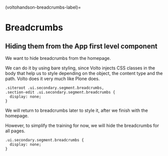 (voltohandson-breadcrumbs-label)=

# Breadcrumbs

## Hiding them from the App first level component

We want to hide breadcrumbs from the homepage.

We can do it by using bare styling, since Volto injects CSS classes in the body that help us to style depending on the object, the content type and the path.
Volto does it very much like Plone does.

```less
.siteroot .ui.secondary.segment.breadcrumbs,
.section-edit .ui.secondary.segment.breadcrumbs {
  display: none;
}
```

We will return to breadcrumbs later to style it, after we finish with the homepage.

However, to simplify the training for now, we will hide the breadcrumbs for all pages.

```less
.ui.secondary.segment.breadcrumbs {
  display: none;
}
```
